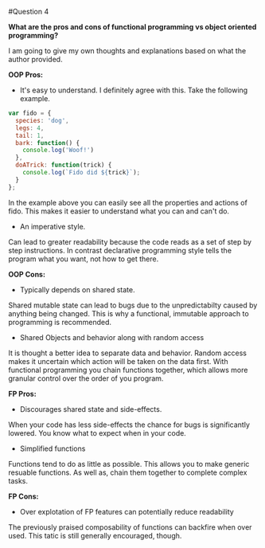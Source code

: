 #Question 4

**What are the pros and cons of functional programming vs object oriented programming?**

I am going to give my own thoughts and explanations based on what the author provided.

**OOP Pros:** 

- It's easy to understand.
I definitely agree with this. Take the following example.
```javascript
var fido = {
  species: 'dog',
  legs: 4,
  tail: 1,
  bark: function() {
    console.log('Woof!')
  },
  doATrick: function(trick) {
    console.log(`Fido did ${trick}`);
  }
};
```
In the example above you can easily see all the properties and actions of fido. This makes it easier to understand what you can and can't do.

-  An imperative style.

Can lead to greater readability because the code reads as a set of step by step instructions. In contrast declarative programming style tells the program what you want, not how to get there.

**OOP Cons:**

-  Typically depends on shared state. 

Shared mutable state can lead to bugs due to the unpredictabilty caused by anything being changed. This is why a functional, immutable approach to programming is recommended.

-  Shared Objects and behavior along with random access

It is thought a better idea to separate data and behavior. Random access makes it uncertain which action will be taken on the data first. With functional programming you chain functions together, which allows more granular control over the order of you program.

**FP Pros:**

-  Discourages shared state and side-effects. 

When your code has less side-effects the chance for bugs is significantly lowered. You know what to expect when in your code.

-  Simplified functions

Functions tend to do as little as possible. This allows you to make generic resuable functions. As well as, chain them together to complete complex tasks.

**FP Cons:**

-  Over explotation of FP features can potentially reduce readability

The previously praised composability of functions can backfire when over used. This tatic is still generally encouraged, though.
